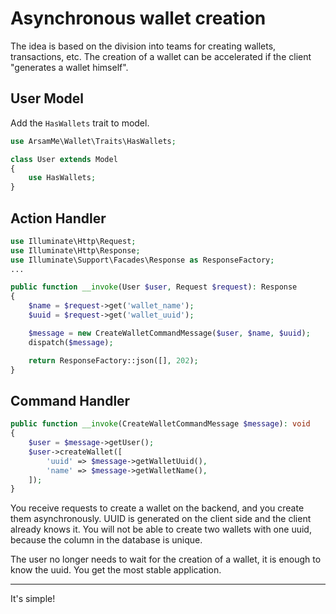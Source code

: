 # Asynchronous wallet creation

The idea is based on the division into teams for creating wallets, transactions, etc. The creation of a wallet can be
accelerated if the client "generates a wallet himself".

## User Model

Add the `HasWallets` trait to model.

```php
use ArsamMe\Wallet\Traits\HasWallets;

class User extends Model
{
    use HasWallets;
}
```

## Action Handler

```php
use Illuminate\Http\Request;
use Illuminate\Http\Response;
use Illuminate\Support\Facades\Response as ResponseFactory;
...

public function __invoke(User $user, Request $request): Response
{
    $name = $request->get('wallet_name');
    $uuid = $request->get('wallet_uuid');

    $message = new CreateWalletCommandMessage($user, $name, $uuid);
    dispatch($message);

    return ResponseFactory::json([], 202);
}
```

## Command Handler

```php
public function __invoke(CreateWalletCommandMessage $message): void
{
    $user = $message->getUser();
    $user->createWallet([
        'uuid' => $message->getWalletUuid(),
        'name' => $message->getWalletName(),
    ]);
}
```

You receive requests to create a wallet on the backend, and you create them asynchronously. UUID is generated on the
client side and the client already knows it. You will not be able to create two wallets with one uuid, because the
column in the database is unique.

The user no longer needs to wait for the creation of a wallet, it is enough to know the uuid. You get the most stable
application.

---
It's simple!
